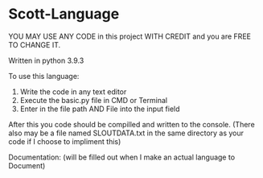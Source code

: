 # Scott-Language
YOU MAY USE ANY CODE in this project WITH CREDIT and you are FREE TO CHANGE IT. 

Written in python 3.9.3


To use this language:
1) Write the code in any text editor
2) Execute the basic.py file in CMD or Terminal
3) Enter in the file path AND File into the input field

After this you code should be compilled and written to the console. (There also may be a file named 
SLOUTDATA.txt in the same directory as your code if I choose to impliment this)



Documentation:
(will be filled out when I make an actual language to Document)
